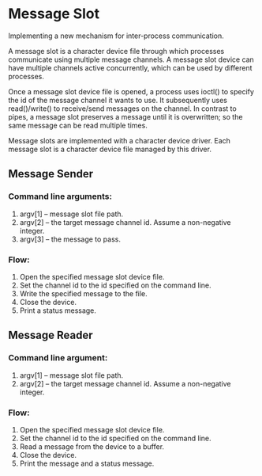 # Message Slot
Implementing a new mechanism for inter-process communication.

A message slot is a character device file through which processes communicate using multiple message channels. A message slot device can have multiple channels active concurrently, which can be used by different processes.

Once a message slot device file is opened, a process uses ioctl() to specify the id of the message channel it wants to use. It subsequently uses read()/write() to receive/send messages on the channel. In contrast to pipes, a message slot preserves a message until it is overwritten; so the same message can be read multiple times.

Message slots are implemented with a character device driver. Each message slot is a character device file managed by this driver.

## Message Sender
### Command line arguments:
1. argv[1] – message slot file path.
2. argv[2] – the target message channel id. Assume a non-negative integer.
3. argv[3] – the message to pass.

### Flow:
1. Open the specified message slot device file.
2. Set the channel id to the id specified on the command line.
3. Write the specified message to the file.
4. Close the device.
5. Print a status message.

## Message Reader
### Command line argument:
1. argv[1] – message slot file path.
2. argv[2] – the target message channel id. Assume a non-negative integer.
### Flow:
1. Open the specified message slot device file.
2. Set the channel id to the id specified on the command line.
3. Read a message from the device to a buffer.
4. Close the device.
5. Print the message and a status message.
